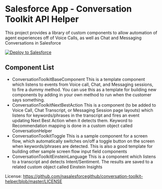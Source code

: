 # Salesforce App - Conversation Toolkit API Helper

This project provides a library of custom components to allow automation of agent experiences off of Voice Calls, as well as Chat and Messaging Conversations in Salesforce

<a href="https://githubsfdeploy.herokuapp.com?owner=nasalesforcegithub&repo=conversation-toolkit-helper-library"><img alt="Deploy to Salesforce" src="https://raw.githubusercontent.com/afawcett/githubsfdeploy/master/src/main/webapp/resources/img/deploy.png"></a>

## Component List
- ConversationToolkitBaseComponent
This is a template component which listens to events from Voice call, Chat, and Messaging sessions, to fire a dummy method. You can use this as a template for building new components by adding in your own method to run when the customer says something.
- ConversationToolkitNextBestAction
This is a component (to be added to Voice Call, Chat Transcript, or Messaging Session page layouts) which listens for keywords/phrases in the transcript and fires an event updating Next Best Action when it detects them.
Keyword to Recommendation mapping is done in a custom object called ConversationHelper
- ConversationToolkitToggle
This is a sample component for a screen flow, which automatically switches on/off a toggle button on the screen when keywords/phrases are detected.
This is also a good template for building other sample screen flow input field components
- ConversationToolkitEinsteinLanguage
This is a component which listens to a transcript and detects Intent/Sentiment. The results are saved to a related custom object called Einstein Insights


License: https://github.com/nasalesforcegithub/conversation-toolkit-helper/blob/master/LICENSE

